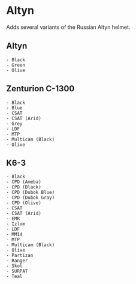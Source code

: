 # Altyn
Adds several variants of the Russian Altyn helmet.

## Altyn
	- Black
	- Green
	- Olive

## Zenturion C-1300
	- Black
	- Blue
	- CSAT
	- CSAT (Arid)
	- Grey
	- LDF
	- MTP
	- Multicam (Black)
	- Olive

## K6-3
	- Black
	- CPD (Ameba)
	- CPD (Black)
	- CPD (Dubok Blue)
	- CPD (Dubok Gray)
	- CPD (Olive)
	- CSAT
	- CSAT (Arid)
	- EMR
	- Izlom
	- LDF
	- MM14
	- MTP
	- Multicam (Black)
	- Olive
	- Partizan
	- Ranger
	- Skol
	- SURPAT
	- Teal
